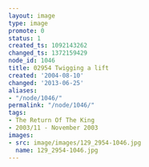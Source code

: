 ```yaml
---
layout: image
type: image
promote: 0
status: 1
created_ts: 1092143262
changed_ts: 1372159429
node_id: 1046
title: 02954 Twigging a lift
created: '2004-08-10'
changed: '2013-06-25'
aliases:
- "/node/1046/"
permalink: "/node/1046/"
tags:
- The Return Of The King
- 2003/11 - November 2003
images:
- src: image/images/129_2954-1046.jpg
  name: 129_2954-1046.jpg
---
```


